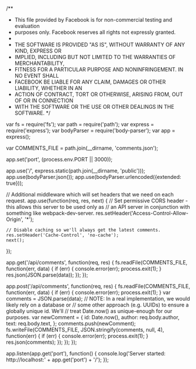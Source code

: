 /**
 * This file provided by Facebook is for non-commercial testing and evaluation
 * purposes only. Facebook reserves all rights not expressly granted.
 *
 * THE SOFTWARE IS PROVIDED "AS IS", WITHOUT WARRANTY OF ANY KIND, EXPRESS OR
 * IMPLIED, INCLUDING BUT NOT LIMITED TO THE WARRANTIES OF MERCHANTABILITY,
 * FITNESS FOR A PARTICULAR PURPOSE AND NONINFRINGEMENT. IN NO EVENT SHALL
 * FACEBOOK BE LIABLE FOR ANY CLAIM, DAMAGES OR OTHER LIABILITY, WHETHER IN AN
 * ACTION OF CONTRACT, TORT OR OTHERWISE, ARISING FROM, OUT OF OR IN CONNECTION
 * WITH THE SOFTWARE OR THE USE OR OTHER DEALINGS IN THE SOFTWARE.
 */

var fs = require('fs');
var path = require('path');
var express = require('express');
var bodyParser = require('body-parser');
var app = express();

var COMMENTS_FILE = path.join(__dirname, 'comments.json');

app.set('port', (process.env.PORT || 3000));

app.use('/', express.static(path.join(__dirname, 'public')));
app.use(bodyParser.json());
app.use(bodyParser.urlencoded({extended: true}));

// Additional middleware which will set headers that we need on each request.
app.use(function(req, res, next) {
    // Set permissive CORS header - this allows this server to be used only as
    // an API server in conjunction with something like webpack-dev-server.
    res.setHeader('Access-Control-Allow-Origin', '*');

    // Disable caching so we'll always get the latest comments.
    res.setHeader('Cache-Control', 'no-cache');
    next();
});

app.get('/api/comments', function(req, res) {
  fs.readFile(COMMENTS_FILE, function(err, data) {
    if (err) {
      console.error(err);
      process.exit(1);
    }
    res.json(JSON.parse(data));
  });
});
 
app.post('/api/comments', function(req, res) {
  fs.readFile(COMMENTS_FILE, function(err, data) {
    if (err) {
      console.error(err);
      process.exit(1);
    }
    var comments = JSON.parse(data);
    // NOTE: In a real implementation, we would likely rely on a database or
    // some other approach (e.g. UUIDs) to ensure a globally unique id. We'll
    // treat Date.now() as unique-enough for our purposes.
    var newComment = {
      id: Date.now(),
      author: req.body.author,
      text: req.body.text,
    };
    comments.push(newComment);
    fs.writeFile(COMMENTS_FILE, JSON.stringify(comments, null, 4), function(err) {
      if (err) {
        console.error(err);
        process.exit(1);
      }
      res.json(comments);
    });
  });
});


app.listen(app.get('port'), function() {
  console.log('Server started: http://localhost:' + app.get('port') + '/');
});
